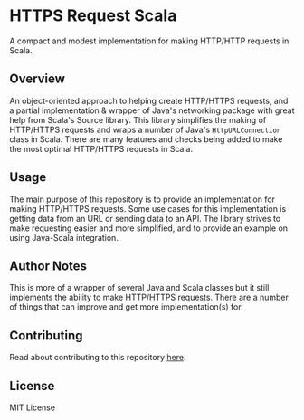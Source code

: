 # HTTPS Request Scala

A compact and modest implementation for making HTTP/HTTP requests in Scala.

## Overview
An object-oriented approach to helping create HTTP/HTTPS requests, and a partial implementation & wrapper of Java's networking package with great help from Scala's Source library. This library simplifies the making of HTTP/HTTPS requests and wraps a number of Java's `HttpURLConnection` class in Scala. There are many features and checks being added to make the most optimal HTTP/HTTPS requests in Scala.

## Usage
The main purpose of this repository is to provide an implementation for making HTTP/HTTPS requests. Some use cases for this implementation is getting data from an URL or sending data to an API. 
The library strives to make requesting easier and more simplified, and to provide an example on using Java-Scala integration.

## Author Notes
This is more of a wrapper of several Java and Scala classes but it still implements the ability to make HTTP/HTTPS requests. There are a number of things that can improve and get more implementation(s) for.

## Contributing
Read about contributing to this repository [here](CONTRIBUTING.md).

## License
MIT License